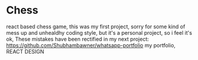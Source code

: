 # Chess
react based chess game, this was my first project,
sorry for some kind of mess up and unhealdhy coding style, but it's a personal project, so i feel it's ok, 
These mistakes have been rectified in my next project:
https://github.com/Shubhambawner/whatsapp-portfolio my portfolio, REACT DESIGN
